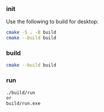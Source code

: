 ### init

Use the following to build for desktop:

``` bash
cmake -S . -B build
cmake --build build
```

### build
``` bash
cmake --build build
```

### run
``` bash
./build/run
or
build/run.exe
```


